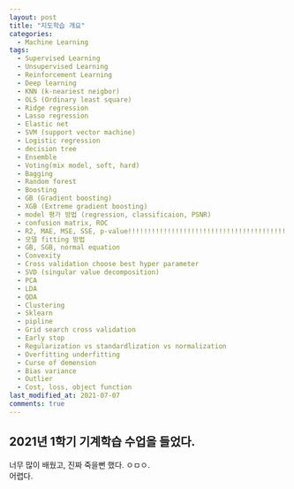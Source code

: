 ```yaml
---
layout: post
title: "지도학습 개요"
categories:
  - Machine Learning
tags:
  - Supervised Learning
  - Unsupervised Learning
  - Reinforcement Learning 
  - Deep learning
  - KNN (k-neariest neigbor)
  - OLS (Ordinary least square)
  - Ridge regression
  - Lasso regression
  - Elastic net
  - SVM (support vector machine)
  - Logistic regression
  - decision tree
  - Ensemble
  - Voting(mix model, soft, hard)
  - Bagging
  - Random forest
  - Boosting
  - GB (Gradient boosting)
  - XGB (Extreme gradient boosting)
  - model 평가 방법 (regression, classificaion, PSNR)
  - confusion matrix, ROC
  - R2, MAE, MSE, SSE, p-value!!!!!!!!!!!!!!!!!!!!!!!!!!!!!!!!!!!!!!!!!!!!
  - 모델 fitting 방법
  - GB, SGB, normal equation
  - Convexity
  - Cross validation choose best hyper parameter
  - SVD (singular value decomposition)
  - PCA
  - LDA
  - QDA
  - Clustering
  - Sklearn
  - pipline
  - Grid search cross validation
  - Early stop
  - Regularization vs standardlization vs normalization
  - Overfitting underfitting
  - Curse of demension
  - Bias variance
  - Outlier 
  - Cost, loss, object function
last_modified_at: 2021-07-07
comments: true
---
```


## 2021년 1학기 기계학습 수업을 들었다.
너무 많이 배웠고, 진짜 죽을뻔 했다. ㅇㅁㅇ. <br>
어렵다.

